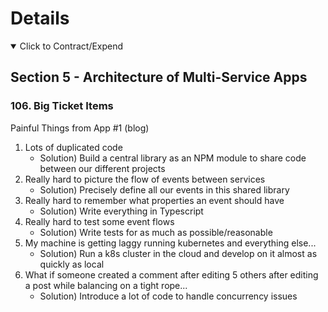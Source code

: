 # Details

<details open> 
  <summary>Click to Contract/Expend</summary>

## Section 5 - Architecture of Multi-Service Apps

### 106. Big Ticket Items

Painful Things from App #1 (blog)

1. Lots of duplicated code
   - Solution) Build a central library as an NPM module to share code between our different projects
2. Really hard to picture the flow of events between services
   - Solution) Precisely define all our events in this shared library
3. Really hard to remember what properties an event should have
   - Solution) Write everything in Typescript
4. Really hard to test some event flows
   - Solution) Write tests for as much as possible/reasonable
5. My machine is getting laggy running kubernetes and everything else...
   - Solution) Run a k8s cluster in the cloud and develop on it almost as quickly as local
6. What if someone created a comment after editing 5 others after editing a post while balancing on a tight rope...
   - Solution) Introduce a lot of code to handle concurrency issues

</details>

